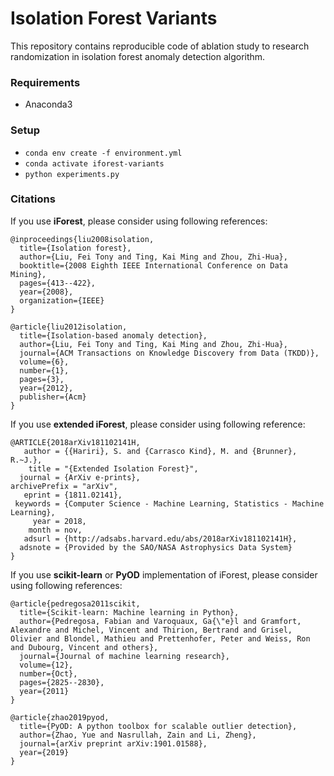# Isolation Forest Variants

This repository contains reproducible code of ablation study to research randomization in isolation forest anomaly detection algorithm.

### Requirements
* Anaconda3

### Setup

* `conda env create -f environment.yml`
* `conda activate iforest-variants`
* `python experiments.py`


### Citations

If you use **iForest**, please consider using following references:
```
@inproceedings{liu2008isolation,
  title={Isolation forest},
  author={Liu, Fei Tony and Ting, Kai Ming and Zhou, Zhi-Hua},
  booktitle={2008 Eighth IEEE International Conference on Data Mining},
  pages={413--422},
  year={2008},
  organization={IEEE}
}
```

```
@article{liu2012isolation,
  title={Isolation-based anomaly detection},
  author={Liu, Fei Tony and Ting, Kai Ming and Zhou, Zhi-Hua},
  journal={ACM Transactions on Knowledge Discovery from Data (TKDD)},
  volume={6},
  number={1},
  pages={3},
  year={2012},
  publisher={Acm}
}
```


If you use **extended iForest**, please consider using following reference:
```
@ARTICLE{2018arXiv181102141H,
   author = {{Hariri}, S. and {Carrasco Kind}, M. and {Brunner}, R.~J.},
    title = "{Extended Isolation Forest}",
  journal = {ArXiv e-prints},
archivePrefix = "arXiv",
   eprint = {1811.02141},
 keywords = {Computer Science - Machine Learning, Statistics - Machine Learning},
     year = 2018,
    month = nov,
   adsurl = {http://adsabs.harvard.edu/abs/2018arXiv181102141H},
  adsnote = {Provided by the SAO/NASA Astrophysics Data System}
}
```

If you use **scikit-learn** or **PyOD** implementation of iForest, please consider using following references:
```
@article{pedregosa2011scikit,
  title={Scikit-learn: Machine learning in Python},
  author={Pedregosa, Fabian and Varoquaux, Ga{\"e}l and Gramfort, Alexandre and Michel, Vincent and Thirion, Bertrand and Grisel, Olivier and Blondel, Mathieu and Prettenhofer, Peter and Weiss, Ron and Dubourg, Vincent and others},
  journal={Journal of machine learning research},
  volume={12},
  number={Oct},
  pages={2825--2830},
  year={2011}
}
```

```
@article{zhao2019pyod,
  title={PyOD: A python toolbox for scalable outlier detection},
  author={Zhao, Yue and Nasrullah, Zain and Li, Zheng},
  journal={arXiv preprint arXiv:1901.01588},
  year={2019}
}
```
